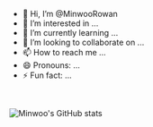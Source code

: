 - 👋 Hi, I’m @MinwooRowan
- 👀 I’m interested in ...
- 🌱 I’m currently learning ...
- 💞️ I’m looking to collaborate on ...
- 📫 How to reach me ...
- 😄 Pronouns: ...
- ⚡ Fun fact: ...

</br>

![Minwoo's GitHub stats](https://github-readme-stats.vercel.app/api?username=MinwooRowan&show_icons=true&theme=radical)


